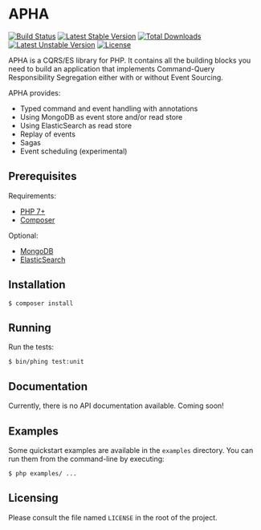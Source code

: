[PHP 7+]: (http://php.net)
[Composer]: (https://getcomposer.net)
[MongoDB]: (https://www.mongodb.org)
[ElasticSearch]: (https://www.elastic.co/products/elasticsearch)

APHA
====

[![Build Status](https://travis-ci.org/martyn82/apha.svg?branch=master)](https://travis-ci.org/martyn82/apha)
[![Latest Stable Version](https://poser.pugx.org/martyn82/apha/v/stable)](https://packagist.org/packages/martyn82/apha) [![Total Downloads](https://poser.pugx.org/martyn82/apha/downloads)](https://packagist.org/packages/martyn82/apha) [![Latest Unstable Version](https://poser.pugx.org/martyn82/apha/v/unstable)](https://packagist.org/packages/martyn82/apha) [![License](https://poser.pugx.org/martyn82/apha/license)](https://packagist.org/packages/martyn82/apha)

APHA is a CQRS/ES library for PHP. It contains all the building blocks
you need to build an application that implements Command-Query Responsibility
Segregation either with or without Event Sourcing.

APHA provides:
* Typed command and event handling with annotations
* Using MongoDB as event store and/or read store
* Using ElasticSearch as read store
* Replay of events
* Sagas
* Event scheduling (experimental)

## Prerequisites

Requirements:
* [PHP 7+]
* [Composer]

Optional:
* [MongoDB]
* [ElasticSearch]

## Installation

```
$ composer install
```

## Running

Run the tests:
```
$ bin/phing test:unit
```

## Documentation

Currently, there is no API documentation available. Coming soon!

## Examples

Some quickstart examples are available in the `examples` directory.
You can run them from the command-line by executing:

```
$ php examples/ ...
```

## Licensing
Please consult the file named `LICENSE` in the root of the project.
